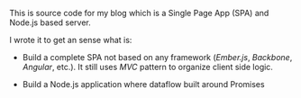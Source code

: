 This is source code for my blog which is a Single Page App (SPA) and
Node.js based server.

I wrote it to get an sense what is:

- Build a complete SPA not based on any framework (_Ember.js_,
_Backbone_, _Angular_, etc.). It still uses _MVC_ pattern to organize
client side logic.

- Build a Node.js application where dataflow built around Promises
